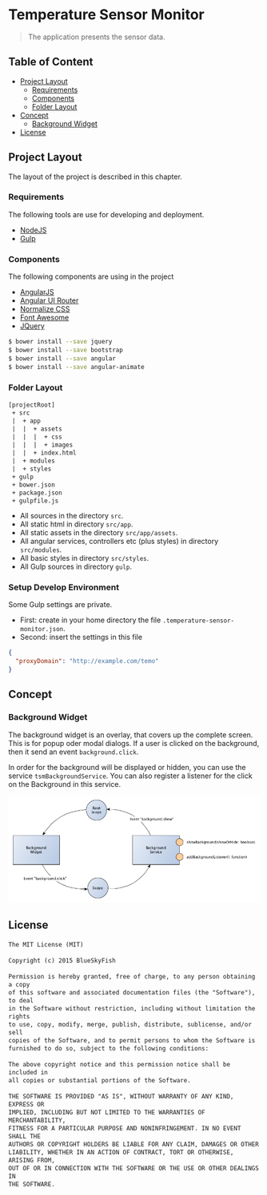 
Temperature Sensor Monitor
==========================

> The application presents the sensor data.


Table of Content
----------------

* [Project Layout](#user-content-project-layout)
    * [Requirements](#user-content-requirements)
    * [Components](#user-content-components)
    * [Folder Layout](#user-content-folder-layout)
* [Concept](#user-content-concept)
    * [Background Widget](#user-content-background-widget)
* [License](#user-content-license)



Project Layout
--------------

The layout of the project is described in this chapter.

### Requirements

The following tools are use for developing and deployment.

* [NodeJS](https://nodejs.org/)
* [Gulp](http://gulpjs.com/)


### Components

The following components are using in the project

* [AngularJS](https://angularjs.org/)
* [Angular UI Router](https://github.com/angular-ui/ui-router)
* [Normalize CSS](https://github.com/necolas/normalize.css/)
* [Font Awesome](https://fortawesome.github.io/Font-Awesome/)
* [JQuery](https://jquery.com/)

```sh
$ bower install --save jquery
$ bower install --save bootstrap
$ bower install --save angular
$ bower install --save angular-animate
```


### Folder Layout

```
[projectRoot]
 + src
 |  + app
 |  |  + assets
 |  |  |  + css
 |  |  |  + images
 |  |  + index.html
 |  + modules
 |  + styles
 + gulp
 + bower.json
 + package.json
 + gulpfile.js
```

* All sources in the directory `src`.
* All static html in directory `src/app`.
* All static assets in the directory `src/app/assets`.
* All angular services, controllers etc (plus styles) in directory `src/modules`.
* All basic styles in directory `src/styles`.
* All Gulp sources in directory `gulp`.

### Setup Develop Environment

Some Gulp settings are private.

* First: create in your home directory the file `.temperature-sensor-monitor.json`.
* Second: insert the settings in this file

```json
{
  "proxyDomain": "http://example.com/temo"
}
```


Concept
-------


### Background Widget

The background widget is an overlay, that covers up the complete screen. This is for popup oder modal dialogs. If a user
is clicked on the background, then it send an event `background.click`.

In order for the background will be displayed or hidden, you can use the service `tsmBackgroundService`.
You can also register a listener for the click on the Background in this service.

![Background Widget](docs/background-widget.png)


License
-------

```
The MIT License (MIT)

Copyright (c) 2015 BlueSkyFish

Permission is hereby granted, free of charge, to any person obtaining a copy
of this software and associated documentation files (the "Software"), to deal
in the Software without restriction, including without limitation the rights
to use, copy, modify, merge, publish, distribute, sublicense, and/or sell
copies of the Software, and to permit persons to whom the Software is
furnished to do so, subject to the following conditions:

The above copyright notice and this permission notice shall be included in
all copies or substantial portions of the Software.

THE SOFTWARE IS PROVIDED "AS IS", WITHOUT WARRANTY OF ANY KIND, EXPRESS OR
IMPLIED, INCLUDING BUT NOT LIMITED TO THE WARRANTIES OF MERCHANTABILITY,
FITNESS FOR A PARTICULAR PURPOSE AND NONINFRINGEMENT. IN NO EVENT SHALL THE
AUTHORS OR COPYRIGHT HOLDERS BE LIABLE FOR ANY CLAIM, DAMAGES OR OTHER
LIABILITY, WHETHER IN AN ACTION OF CONTRACT, TORT OR OTHERWISE, ARISING FROM,
OUT OF OR IN CONNECTION WITH THE SOFTWARE OR THE USE OR OTHER DEALINGS IN
THE SOFTWARE.
```

